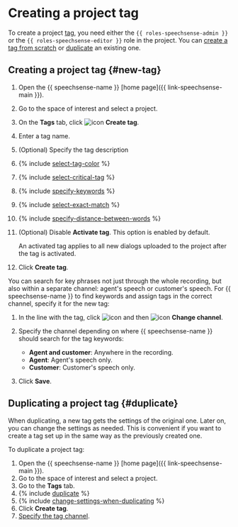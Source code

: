 # Creating a project tag

To create a project [tag](../../../concepts/tags.md), you need either the `{{ roles-speechsense-admin }}` or the `{{ roles-speechsense-editor }}` role in the project. You can [create a tag from scratch](#new-tag) or [duplicate](#duplicate) an existing one.

## Creating a project tag {#new-tag}

1. Open the {{ speechsense-name }} [home page]({{ link-speechsense-main }}).
1. Go to the space of interest and select a project.
1. On the **Tags** tab, click ![icon](../../../../_assets/console-icons/tag.svg) **Create tag**.
1. Enter a tag name.
1. (Optional) Specify the tag description
1. {% include [select-tag-color](../../../../_includes/speechsense/tag/select-tag-color.md) %}
1. {% include [select-critical-tag](../../../../_includes/speechsense/tag/select-critical-tag.md) %}
1. {% include [specify-keywords](../../../../_includes/speechsense/tag/specify-keywords.md) %}
1. {% include [select-exact-match](../../../../_includes/speechsense/tag/select-exact-match.md) %}
1. {% include [specify-distance-between-words](../../../../_includes/speechsense/tag/specify-distance-between-words.md) %}
1. (Optional) Disable **Activate tag**. This option is enabled by default.

   An activated tag applies to all new dialogs uploaded to the project after the tag is activated.

1. Click **Create tag**.

You can search for key phrases not just through the whole recording, but also within a separate channel: agent's speech or customer's speech. For {{ speechsense-name }} to find keywords and assign tags in the correct channel, specify it for the new tag:

1. In the line with the tag, click ![icon](../../../../_assets/console-icons/ellipsis.svg) and then ![icon](../../../../_assets/console-icons/arrow-right-arrow-left.svg) **Change channel**.
1. Specify the channel depending on where {{ speechsense-name }} should search for the tag keywords:

   * **Agent and customer**: Anywhere in the recording.
   * **Agent**: Agent's speech only.
   * **Customer**: Customer's speech only.

1. Click **Save**.

## Duplicating a project tag {#duplicate}

When duplicating, a new tag gets the settings of the original one. Later on, you can change the settings as needed. This is convenient if you want to create a tag set up in the same way as the previously created one.

To duplicate a project tag:

1. Open the {{ speechsense-name }} [home page]({{ link-speechsense-main }}).
1. Go to the space of interest and select a project.
1. Go to the **Tags** tab.
1. {% include [duplicate](../../../../_includes/speechsense/tag/duplicate.md) %}
1. {% include [change-settings-when-duplicating](../../../../_includes/speechsense/tag/change-settings-when-duplicating.md) %}
1. Click **Create tag**.
1. [Specify the tag channel](change.md#tag-channel).
